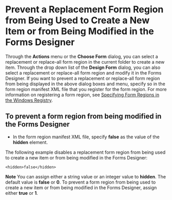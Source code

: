 
# Prevent a Replacement Form Region from Being Used to Create a New Item or from Being Modified in the Forms Designer

 Through the **Actions** menu or the **Choose Form** dialog, you can select a replacement or replace-all form region in the current folder to create a new item. Through the drop down list of the **Design Form** dialog, you can also select a replacement or replace-all form region and modify it in the Forms Designer. If you want to prevent a replacement or replace-all form region from being displayed in the above dialog boxes and menu, specify so in the form region manifest XML file that you register for the form region. For more information on registering a form region, see [Specifying Form Regions in the Windows Registry](0de3fcb1-b357-8300-c943-9a5a788d4976.md).


## To prevent a form region from being modified in the Forms Designer


- In the form region manifest XML file, specify  **false** as the value of the **hidden** element.
    
The following example disables a replacement form region from being used to create a new item or from being modified in the Forms Designer:


```
<hidden>false</hidden>
```


 **Note**  You can assign either a string value or an integer value to  **hidden**. The default value is  **false** or **0**. To prevent a form region from being used to create a new item or from being modified in the Forms Designer, assign either  **true** or **1**.

